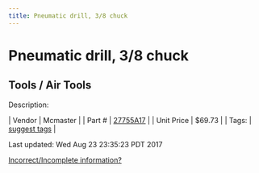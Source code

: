 ```yaml
---
title: Pneumatic drill, 3/8 chuck
---
```


# Pneumatic drill, 3/8 chuck
## Tools / Air Tools
Description: 	 

| Vendor | Mcmaster | 
| Part # | [27755A17](https://www.mcmaster.com/#27755A17) | 
| Unit Price | $69.73 | 
| Tags: | [suggest tags](https://docs.google.com/forms/d/e/1FAIpQLSeWyY8v3RgOty-MyWmh9U0iivNYN_molChYyS-0U-o-kOAv_g/viewform) | 

Last updated: Wed Aug 23 23:35:23 PDT 2017

 [Incorrect/Incomplete information?](https://docs.google.com/forms/d/e/1FAIpQLSeWyY8v3RgOty-MyWmh9U0iivNYN_molChYyS-0U-o-kOAv_g/viewform)